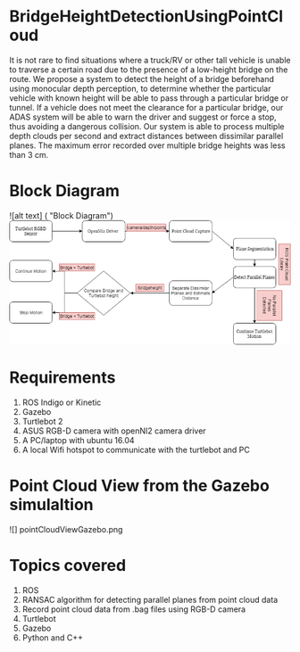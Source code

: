 # BridgeHeightDetectionUsingPointCloud

It is not rare to find situations where a truck/RV or other tall vehicle is unable to
traverse a certain road due to the presence of a low-height bridge on the route.
We propose a system to detect the height of a bridge beforehand using monocular
depth perception, to determine whether the particular vehicle with known height
will be able to pass through a particular bridge or tunnel. If a vehicle does not
meet the clearance for a particular bridge, our ADAS system will be able to warn
the driver and suggest or force a stop, thus avoiding a dangerous collision. Our
system is able to process multiple depth clouds per second and extract distances
between dissimilar parallel planes. The maximum error recorded over multiple
bridge heights was less than 3 cm.

# Block Diagram

![alt text] ( "Block Diagram")
![alt text](https://github.com/srayhit/BridgeHeightDetectionUsingPointCloud/blob/master/blockDiagram.png "Block Diagram")
# Requirements

1. ROS Indigo or Kinetic
2. Gazebo
3. Turtlebot 2
4. ASUS RGB-D camera with openNI2 camera driver
5. A PC/laptop with ubuntu 16.04
6. A local Wifi hotspot to communicate with the turtlebot and PC

# Point Cloud View from the Gazebo simulaltion

![] pointCloudViewGazebo.png

# Topics covered

1. ROS
2. RANSAC algorithm for detecting parallel planes from point cloud data
3. Record point cloud data from .bag files using RGB-D camera
4. Turtlebot
5. Gazebo
6. Python and C++
